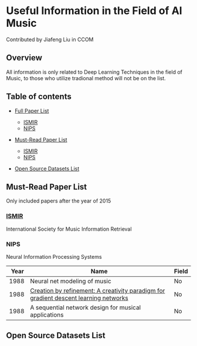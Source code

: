 # Useful Information in the Field of AI Music

Contributed by Jiafeng Liu in CCOM

## Overview

All information is only related to Deep Learning Techniques in the field of Music, to those who utilize tradional method will not be on the list.

## Table of contents

- [Full Paper List](#paper-list)
	- [ISMIR](#ismir)
	- [NIPS](#nips)
	
- [Must-Read Paper List](#must\-read-paper-list)
	- [ISMIR](#ismir)
	- [NIPS](#nips)
	
- [Open Source Datasets List](#open-source-datasets-list)


## Must-Read Paper List
Only included papers after the year of 2015


### [ISMIR](ISMIR.md)
International Society for Music Information Retrieval


### NIPS
Neural Information Processing Systems

| Year |  Name | Field |
|------|-------------------------------|------|
| 1988 | Neural net modeling of music | No |
| 1988 | [Creation by refinement: A creativity paradigm for gradient descent learning networks](http://ieeexplore.ieee.org/stamp/stamp.jsp?arnumber=23933) | No |
| 1988 | A sequential network design for musical applications | No |



## Open Source Datasets List
